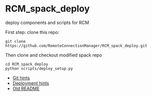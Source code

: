# RCM_spack_deploy
deploy components and scripts for RCM

First step: clone this repo:

    git clone  https://github.com/RemoteConnectionManager/RCM_spack_deploy.git

    
Then clone and checkout modified spack repo

    cd RCM_spack_deploy
    python scripts/deploy_setup.py  


  * [Git hints](https://github.com/RemoteConnectionManager/RCM_spack_deploy/blob/master/GIT_HINTS.md)
  * [Deployment hints](https://github.com/RemoteConnectionManager/RCM_spack_deploy/blob/master/DEPLOY_HINTS.md)
  * [Old README](https://github.com/RemoteConnectionManager/RCM_spack_deploy/blob/master/old_stuff/README.md)

